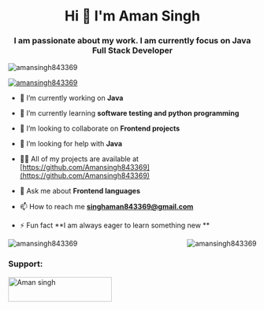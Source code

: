 <h1 align="center">Hi 👋  I'm Aman Singh</h1>
<h3 align="center">I am passionate about my work. I am currently focus on Java Full Stack Developer</h3>

<p align="left"> <img src="https://komarev.com/ghpvc/?username=amansingh843369&label=Profile%20views&color=0e75b6&style=flat" alt="amansingh843369" /> </p>

<p align="left"> <a href="https://github.com/ryo-ma/github-profile-trophy"><img src="https://github-profile-trophy.vercel.app/?username=amansingh843369" alt="amansingh843369" /></a> </p>

- 🔭 I’m currently working on **Java**

- 🌱 I’m currently learning **software testing and python programming**

- 👯 I’m looking to collaborate on **Frontend projects**

- 🤝 I’m looking for help with **Java**

- 👨‍💻 All of my projects are available at [https://github.com/Amansingh843369](https://github.com/Amansingh843369)

- 💬 Ask me about **Frontend languages**

- 📫 How to reach me **singhaman843369@gmail.com**

- ⚡ Fun fact **I am always eager to learn something new **


<p align="left">
</p>
<p><img align="right" src="https://github-readme-stats.vercel.app/api/top-langs?username=amansingh843369&show_icons=true&locale=en&layout=compact" alt="amansingh843369" /></p>


<p><img align="center" src="https://github-readme-streak-stats.herokuapp.com/?user=amansingh843369&" alt="amansingh843369" /></p>

<h3 align="left">Support:</h3>
<p><a href="https://www.buymeacoffee.com/Aman singh"> <img align="center" src="https://cdn.buymeacoffee.com/buttons/v2/default-yellow.png" height="50" width="210" alt="Aman singh" /></a></p><br><br>
